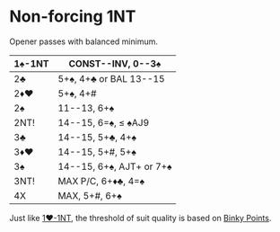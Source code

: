 # Non-forcing 1NT

Opener passes with balanced minimum.

| 1♠-1NT | CONST--INV, 0--3♠ |
|--------|-------------------|
| 2♣     | 5+♠, 4+♣ or BAL 13--15
| 2♦♥    | 5+♠, 4+#
| 2♠     | 11--13, 6+♠
| 2NT!   | 14--15, 6=♠, ≤ ♠AJ9
| 3♣     | 14--15, 5+♣, 4+♠
| 3♦♥    | 14--15, 5+#, 5+♠
| 3♠     | 14--15, 6+♠, AJT+ or 7+♠
| 3NT!   | MAX P/C, 6+♦♣, 4=♠
| 4X     | MAX, 5+#, 6+♠

Just like [1♥-1NT](../1H/1NT.md), the threshold of suit quality is based on
[Binky Points][binky].

[binky]: https://bridge.thomasoandrews.com/valuations/additive.html

